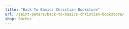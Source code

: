 ```yaml
---
title: "Back To Basics Christian Bookstore"
url: /saint-peters/back-to-basics-christian-bookstore/
shop: Bücher
---
```

